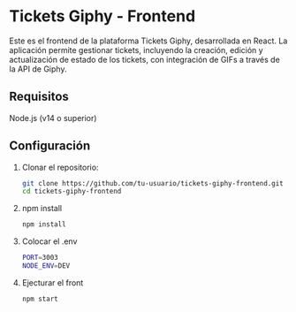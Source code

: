 # Tickets Giphy - Frontend

Este es el frontend de la plataforma Tickets Giphy, desarrollada en React. La aplicación permite gestionar tickets, incluyendo la creación, edición y actualización de estado de los tickets, con integración de GIFs a través de la API de Giphy.

## Requisitos

Node.js (v14 o superior)

## Configuración

1. Clonar el repositorio:

   ```bash
   git clone https://github.com/tu-usuario/tickets-giphy-frontend.git
   cd tickets-giphy-frontend

2. npm install

    ```bash
    npm install

3. Colocar el .env

    ```bash
    PORT=3003
    NODE_ENV=DEV

4. Ejecturar el front

    ```bash
    npm start 



